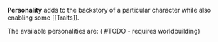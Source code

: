 **Personality** adds to the backstory of a particular character while also enabling some [[Traits]]. 

The available personalities are:
( #TODO - requires worldbuilding)